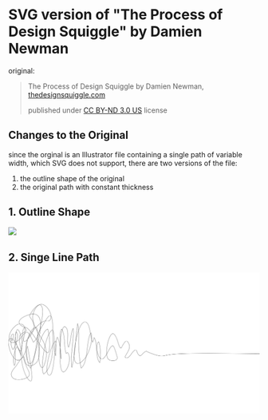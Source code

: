  # SVG version of "The Process of Design Squiggle" by Damien Newman

original:
 > The Process of Design Squiggle by Damien Newman, [thedesignsquiggle.com](thedesignsquiggle.com)
 >
 > published under [CC BY-ND 3.0 US](https://creativecommons.org/licenses/by-nd/3.0/us/) license

## Changes to the Original
 since the orginal is an Illustrator file containing a single path of variable width, which SVG does not support, there are two versions of the file:
 1. the outline shape of the original
 2. the original path with constant thickness


## 1. Outline Shape
![](./designsquiggle-outline.svg)

## 2. Singe Line Path
![](./designsquiggle-singleline.svg)
